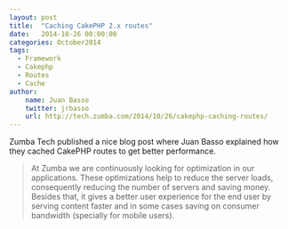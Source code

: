 ```yaml
---
layout: post
title:  "Caching CakePHP 2.x routes"
date:   2014-10-26 00:00:00
categories: October2014
tags:
  - Framework
  - Cakephp
  - Routes
  - Cache
author:
    name: Juan Basso
    twitter: jrbasso
    url: http://tech.zumba.com/2014/10/26/cakephp-caching-routes/
---
```


Zumba Tech published a nice blog post where Juan Basso explained how they cached CakePHP routes to get better performance.

> At Zumba we are continuously looking for optimization in our applications. These optimizations help to reduce the server loads, consequently reducing the number of servers and saving money. Besides that, it gives a better user experience for the end user by serving content faster and in some cases saving on consumer bandwidth (specially for mobile users).
